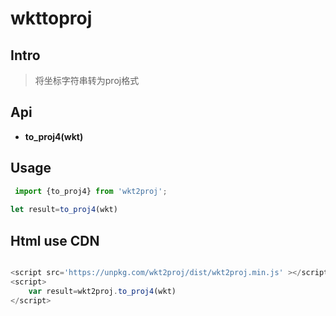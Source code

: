 


#  wkttoproj

## Intro



> 将坐标字符串转为proj格式
> 


## Api

* **to_proj4(wkt)**


## Usage

```javascript
 import {to_proj4} from 'wkt2proj';
   
let result=to_proj4(wkt)
```
  

## Html use CDN   
```javascript

<script src='https://unpkg.com/wkt2proj/dist/wkt2proj.min.js' ></script>
<script>
    var result=wkt2proj.to_proj4(wkt)
</script>

```



